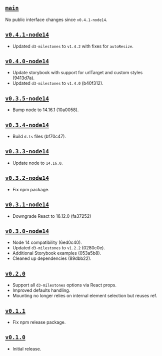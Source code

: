 ## [`main`](https://github.com/walterra/react-milestones-vis/tree/main)

No public interface changes since `v0.4.1-node14`.

## [`v0.4.1-node14`](https://github.com/walterra/react-milestones-vis/tree/v0.4.1-node14)

- Updated `d3-milestones` to `v1.4.2` with fixes for `autoResize`.

## [`v0.4.0-node14`](https://github.com/walterra/react-milestones-vis/tree/v0.4.0-node14)

- Update storybook with support for urlTarget and custom styles (9413d7a).
- Updated `d3-milestones` to `v1.4.0` (b40f312).

## [`v0.3.5-node14`](https://github.com/walterra/react-milestones-vis/tree/v0.3.5-node14)

- Bump node to 14.16.1 (10a0058).

## [`v0.3.4-node14`](https://github.com/walterra/react-milestones-vis/tree/v0.3.4-node14)

- Build `d.ts` files (bf70c47).

## [`v0.3.3-node14`](https://github.com/walterra/react-milestones-vis/tree/v0.3.3-node14)

- Update node to `14.16.0`.

## [`v0.3.2-node14`](https://github.com/walterra/react-milestones-vis/tree/v0.3.2-node14)

- Fix npm package.

## [`v0.3.1-node14`](https://github.com/walterra/react-milestones-vis/tree/v0.3.1-node14)

- Downgrade React to 16.12.0 (fa37252)

## [`v0.3.0-node14`](https://github.com/walterra/react-milestones-vis/tree/v0.3.0-node14)

- Node 14 compatibility (6ed0c40).
- Updated `d3-milestones` to `v1.2.2` (0280c0e).
- Additional Storybook examples (053a5b8).
- Cleaned up dependencies (89dbb22).

## [`v0.2.0`](https://github.com/walterra/react-milestones-vis/tree/v0.2.0)

- Support all `d3-milestones` options via React props.
- Improved defaults handling.
- Mounting no longer relies on internal element selection but reuses ref.

## [`v0.1.1`](https://github.com/walterra/react-milestones-vis/tree/v0.1.1)

- Fix npm release package.

## [`v0.1.0`](https://github.com/walterra/react-milestones-vis/tree/v0.1.0)

- Initial release.
